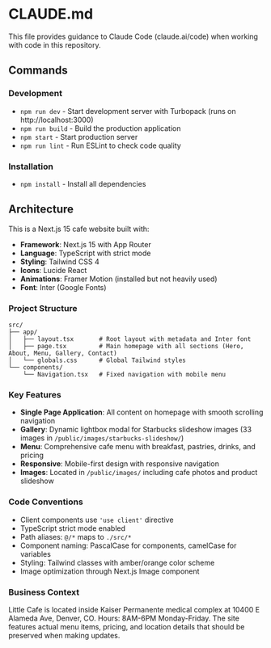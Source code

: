 # CLAUDE.md

This file provides guidance to Claude Code (claude.ai/code) when working with code in this repository.

## Commands

### Development
- `npm run dev` - Start development server with Turbopack (runs on http://localhost:3000)
- `npm run build` - Build the production application
- `npm start` - Start production server
- `npm run lint` - Run ESLint to check code quality

### Installation
- `npm install` - Install all dependencies

## Architecture

This is a Next.js 15 cafe website built with:

- **Framework**: Next.js 15 with App Router
- **Language**: TypeScript with strict mode
- **Styling**: Tailwind CSS 4
- **Icons**: Lucide React
- **Animations**: Framer Motion (installed but not heavily used)
- **Font**: Inter (Google Fonts)

### Project Structure

```
src/
├── app/
│   ├── layout.tsx       # Root layout with metadata and Inter font
│   ├── page.tsx         # Main homepage with all sections (Hero, About, Menu, Gallery, Contact)
│   └── globals.css      # Global Tailwind styles
└── components/
    └── Navigation.tsx   # Fixed navigation with mobile menu
```

### Key Features

- **Single Page Application**: All content on homepage with smooth scrolling navigation
- **Gallery**: Dynamic lightbox modal for Starbucks slideshow images (33 images in `/public/images/starbucks-slideshow/`)
- **Menu**: Comprehensive cafe menu with breakfast, pastries, drinks, and pricing
- **Responsive**: Mobile-first design with responsive navigation
- **Images**: Located in `/public/images/` including cafe photos and product slideshow

### Code Conventions

- Client components use `'use client'` directive
- TypeScript strict mode enabled
- Path aliases: `@/*` maps to `./src/*`
- Component naming: PascalCase for components, camelCase for variables
- Styling: Tailwind classes with amber/orange color scheme
- Image optimization through Next.js Image component

### Business Context

Little Cafe is located inside Kaiser Permanente medical complex at 10400 E Alameda Ave, Denver, CO. Hours: 8AM-6PM Monday-Friday. The site features actual menu items, pricing, and location details that should be preserved when making updates.